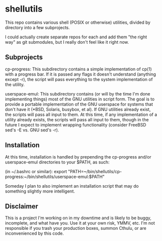 # shellutils

This repo contains various shell (POSIX or otherwise) utilities, divided by directory into a few subprojects.

I could actually create separate repos for each and add them "the right way" as git submodules, but I really don't feel like it right now.

## Subprojects

cp-progress:
    This subdirectory contains a simple implementation of cp(1) with a progress bar. If it is passed any flags it doesn't understand (anything except -r), the script will pass everything to the system implementation of the utility.

userspace-emul:
   This subdirectory contains (or will by the time I'm done implementing things) most of the GNU utilities in script form. The goal is to provide a portable implementation of the GNU userspace for systems that don't have it (\*BSD, Solaris, busybox, et al). If GNU utilities already exist, the scripts will pass all input to them. At this time, if any implementation of a utility already exists, the scripts will pass all input to them, though in the future I expect to implement wrapping functionality (consider FreeBSD sed's -E vs. GNU sed's -r).

## Installation

At this time, installation is handled by prepending the cp-progress and/or userspace-emul directories to your $PATH, as such:

(in ~/.bashrc or similar):
export "PATH=~/bin/shellutils/cp-progress:~/bin/shellutils/userspace-emul:$PATH"

Someday I plan to also implement an installation script that may do something slightly more intelligent.

## Disclaimer

This is a project I'm working on in my downtime and is likely to be buggy, incomplete, and what have you. Use it at your own risk, YMMV, etc. I'm not responsible if you trash your production boxes, summon Cthulu, or are inconvenienced by this code.

